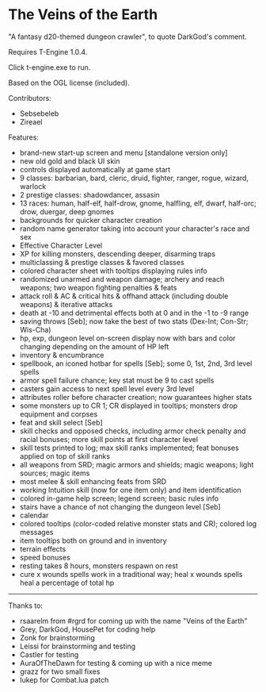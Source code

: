 The Veins of the Earth
=========

"A fantasy d20-themed dungeon crawler", to quote DarkGod's comment.

Requires T-Engine 1.0.4.

Click t-engine.exe to run.

Based on the OGL license (included).

Contributors:
- Sebsebeleb
- Zireael

Features:
- brand-new start-up screen and menu [standalone version only]
- new old gold and black UI skin
- controls displayed automatically at game start
- 9 classes: barbarian, bard, cleric, druid, fighter, ranger, rogue, wizard, warlock
- 2 prestige classes: shadowdancer, assasin
- 13 races: human, half-elf, half-drow, gnome, halfling, elf, dwarf, half-orc; drow, duergar, deep gnomes
- backgrounds for quicker character creation
- random name generator taking into account your character's race and sex
- Effective Character Level
- XP for killing monsters, descending deeper, disarming traps
- multiclassing & prestige classes & favored classes
- colored character sheet with tooltips displaying rules info
- randomized unarmed and weapon damage; archery and reach weapons; two weapon fighting penalties & feats
- attack roll & AC & critical hits & offhand attack (including double weapons) & iterative attacks
- death at -10 and detrimental effects both at 0 and in the -1 to -9 range
- saving throws [Seb]; now take the best of two stats (Dex-Int; Con-Str; Wis-Cha)
- hp, exp, dungeon level on-screen display now with bars and color changing depending on the amount of HP left
- inventory & encumbrance
- spellbook, an iconed hotbar for spells [Seb]; some 0, 1st, 2nd, 3rd level spells
- armor spell failure chance; key stat must be 9 to cast spells
- casters gain access to next spell level every 3rd level
- attributes roller before character creation; now guarantees higher stats
- some monsters up to CR 1; CR displayed in tooltips; monsters drop equipment and corpses
- feat and skill select [Seb]
- skill checks and opposed checks, including armor check penalty and racial bonuses; more skill points at first character level
- skill tests printed to log; max skill ranks implemented; feat bonuses applied on top of skill ranks
- all weapons from SRD; magic armors and shields; magic weapons; light sources; magic items
- most melee & skill enhancing feats from SRD
- working Intuition skill (now for one item only) and item identification
- colored in-game help screen; legend screen; basic rules info
- stairs have a chance of not changing the dungeon level [Seb]
- calendar
- colored tooltips (color-coded relative monster stats and CR); colored log messages
- item tooltips both on ground and in inventory
- terrain effects
- speed bonuses
- resting takes 8 hours, monsters respawn on rest
- cure x wounds spells work in a traditional way; heal x wounds spells heal a percentage of total hp


***
Thanks to:
- rsaarelm from #rgrd for coming up with the name "Veins of the Earth"
- Grey, DarkGod, HousePet for coding help
- Zonk for brainstorming
- Leissi for brainstorming and testing
- Castler for testing
- AuraOfTheDawn for testing & coming up with a nice meme
- grazz for two small fixes
- lukep for Combat.lua patch

